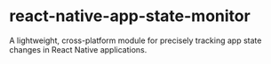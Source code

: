 # react-native-app-state-monitor
A lightweight, cross-platform module for precisely tracking app state changes in React Native applications.
